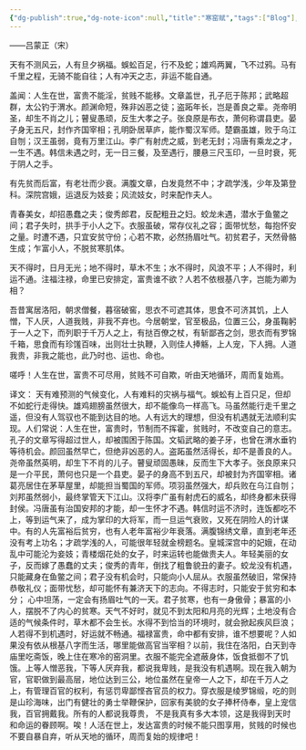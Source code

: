```yaml
---
{"dg-publish":true,"dg-note-icon":null,"title":"寒窑赋","tags":["Blog"],"permalink":"/🌓Interest_兴趣/Classic 经典/寒窑赋/","dgPassFrontmatter":true,"noteIcon":null,"created":"2023-12-10T10:12:19.547+08:00","updated":"2024-09-14T21:48:53.846+08:00"}
---
```


——吕蒙正（宋）

天有不测风云，人有旦夕祸福。蜈蚣百足，行不及蛇；雄鸡两翼，飞不过鸦。马有千里之程，无骑不能自往；人有冲天之志，非运不能自通。

盖闻：人生在世，富贵不能淫，贫贱不能移。文章盖世，孔子厄于陈邦；武略超群，太公钓于渭水。颜渊命短，殊非凶恶之徒；盗跖年长，岂是善良之辈。尧帝明圣，却生不肖之儿；瞽叟愚顽，反生大孝之子。张良原是布衣，萧何称谓县吏。晏子身无五尺，封作齐国宰相；孔明卧居草庐，能作蜀汉军师。楚霸虽雄，败于乌江自刎；汉王虽弱，竟有万里江山。李广有射虎之威，到老无封；冯唐有乘龙之才，一生不遇。韩信未遇之时，无一日三餐，及至遇行，腰悬三尺玉印，一旦时衰，死于阴人之手。

有先贫而后富，有老壮而少衰。满腹文章，白发竟然不中；才疏学浅，少年及第登科。深院宫娥，运退反为妓妾；风流妓女，时来配作夫人。

青春美女，却招愚蠢之夫；俊秀郎君，反配粗丑之妇。蛟龙未遇，潜水于鱼鳖之间；君子失时，拱手于小人之下。衣服虽破，常存仪礼之容；面带忧愁，每抱怀安之量。时遭不遇，只宜安贫守份；心若不欺，必然扬眉吐气。初贫君子，天然骨骼生成；乍富小人，不脱贫寒肌体。

天不得时，日月无光；地不得时，草木不生；水不得时，风浪不平；人不得时，利运不通。注福注禄，命里已安排定，富贵谁不欲？人若不依根基八字，岂能为卿为相？

吾昔寓居洛阳，朝求僧餐，暮宿破窖，思衣不可遮其体，思食不可济其饥，上人憎，下人厌，人道我贱，非我不弃也。今居朝堂，官至极品，位置三公，身虽鞠躬于一人之下，而列职于千万人之上，有挞百僚之杖，有斩鄙吝之剑，思衣而有罗锦千箱，思食而有珍馐百味，出则壮士执鞭，入则佳人捧觞，上人宠，下人拥。人道我贵，非我之能也，此乃时也、运也、命也。

嗟呼！人生在世，富贵不可尽用，贫贱不可自欺，听由天地循环，周而复始焉。

译文：
天有难预测的气候变化，人有难料的灾祸与福气。蜈蚣有上百只足，但却不如蛇行走得快。雄鸡翅膀虽然很大，却不能像鸟一样高飞。马虽然能行走千里之遥，但没有人驾驭也不能到达目的地。人有远大的理想，但没有机遇就无法顺利实现。人们常说：人生在世，富贵时，节制而不挥霍，贫贱时，不改变自己的意志。孔子的文章写得超过世人，却被围困于陈国。文韬武略的姜子牙，也曾在渭水垂钓等待机会。颜回虽然早亡，但绝非凶恶的人。盗跖虽然活得长，却不是善良的人。尧帝虽然英明，却生下不肖的儿子。瞽叟顽固愚昧，反而生下大孝子。张良原来只是一介平民，萧何也只是一个县吏。晏子的身高不到五尺，却被封为齐国宰相。诸葛亮居住在茅草屋里，却能担当蜀国的军师。项羽虽然强大，却兵败在乌江自刎；刘邦虽然弱小，最终掌管天下江山。汉将李广虽有射虎石的威名，却终身都未获得封侯。冯唐虽有治国安邦的才能，却一生怀才不遇。韩信时运不济时，连饭都吃不上，等到运气来了，成为掌印的大将军，而一旦运气衰败，又死在阴险人的计谋中。有的人先富裕后贫穷，也有人老年富裕少年衰落。满腹锦绣文章，直到老年还没有考上功名；才疏学浅的人，可能很年轻就金榜题名。皇城深宫中的妃娥，在动乱中可能沦为妾妓；青楼烟花处的女子，时来运转也能做贵夫人。年轻美丽的女子，反而嫁了愚蠢的丈夫；俊秀的青年，倒找了粗鲁貌丑的妻子。蛟龙没有机遇，只能藏身在鱼鳖之间；君子没有机会时，只能向小人屈从。衣服虽然破旧，常保持恭敬礼仪；面带忧愁，却可能怀有兼济天下的志向。不得志时，只能安于贫穷和本分； 心中坦荡，一定会有扬眉吐气的一天。君子贫寒，也有一身傲骨；暴富的小人，摆脱不了内心的贫寒。天气不好时，就见不到太阳和月亮的光辉；土地没有合适的气候条件时，草木都不会生长。水得不到恰当的环境时，就会掀起疾风巨浪；人若得不到机遇时，好运就不畅通。福禄富贵，命中都有安排，谁不想要呢？人如果没有依从根基八字而生活，哪里能做高官当宰相？以前，我住在洛阳，白天到寺庙里吃斋饭，晚上住在寒冷的窑洞里。衣服不能完全遮蔽身体，饭食抵御不了饥饿。上等人憎恶我，下等人厌弃我，都说我卑贱，是我没有机遇啊。现在我入朝为官，官职做到最高层，地位达到三公，地位虽然在皇帝一人之下，却在千万人之上，有管理百官的权利，有惩罚卑鄙悭吝官员的权力。穿衣服是绫罗锦缎，吃的则是山珍海味，出门有健壮的勇士举鞭保护，回家有美貌的女子捧杯侍奉，皇上宠信我，百官拥戴我。所有的人都说我尊贵， 不是我真有多大本领，这是我得到天时和命运的眷顾啊。唉！人活在世上，发达富贵的时候不能只图享用，贫贱的时候也不要自暴自弃，听从天地的循环，周而复始的规律吧！